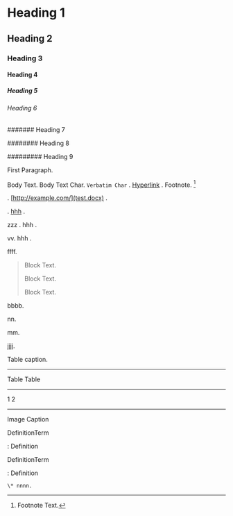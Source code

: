 #  Heading 1 

##  Heading 2 

###  Heading 3 

####  Heading 4 

#####  Heading 5 

######  Heading 6 

#######  Heading 7 

########  Heading 8 

#########  Heading 9 

First Paragraph.

Body Text. Body Text Char. ` Verbatim Char ` .
[Hyperlink](http://example.com) . Footnote. [^1]

. [http://example.com/](test.docx) .

. [hhh](新建文件夹) .

zzz . hhh .

vv. hhh .

ffff.

> Block Text.
>
> Block Text.
>
> Block Text.

bbbb.

nn.

mm\.

jjjj.

Table caption.

  -----------------------------------------------------------------------
  Table                               Table
  ----------------------------------- -----------------------------------
  1                                   2

  -----------------------------------------------------------------------

Image Caption

DefinitionTerm

:   Definition

DefinitionTerm

:   Definition

    \* nnnn.

[^1]: Footnote Text.
